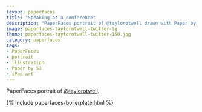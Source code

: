 ```yaml
---
layout: paperfaces
title: "Speaking at a conference"
description: "PaperFaces portrait of @taylorotwell drawn with Paper by 53 on an iPad."
image: paperfaces-taylorotwell-twitter-lg
thumb: paperfaces-taylorotwell-twitter-150.jpg
category: paperfaces
tags: 
- PaperFaces
- portrait
- illustration
- Paper by 53
- iPad art
---
```


PaperFaces portrait of [@taylorotwell](http://twitter.com/taylorotwell).

{% include paperfaces-boilerplate.html %}